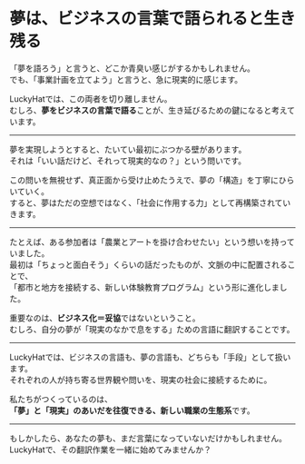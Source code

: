 # 夢は、ビジネスの言葉で語られると生き残る

「夢を語ろう」と言うと、どこか青臭い感じがするかもしれません。  
でも、「事業計画を立てよう」と言うと、急に現実的に感じます。

LuckyHatでは、この両者を切り離しません。  
むしろ、**夢をビジネスの言葉で語る**ことが、生き延びるための鍵になると考えています。

---

夢を実現しようとすると、たいてい最初にぶつかる壁があります。  
それは「いい話だけど、それって現実的なの？」という問いです。

この問いを無視せず、真正面から受け止めたうえで、夢の「構造」を丁寧にひらいていく。  
すると、夢はただの空想ではなく、「社会に作用する力」として再構築されていきます。

---

たとえば、ある参加者は「農業とアートを掛け合わせたい」という想いを持っていました。  
最初は「ちょっと面白そう」くらいの話だったものが、文脈の中に配置されることで、  
「都市と地方を接続する、新しい体験教育プログラム」という形に進化しました。

重要なのは、**ビジネス化＝妥協**ではないということ。  
むしろ、自分の夢が「現実のなかで息をする」ための言語に翻訳することです。

---

LuckyHatでは、ビジネスの言語も、夢の言語も、どちらも「手段」として扱います。  
それぞれの人が持ち寄る世界観や問いを、現実の社会に接続するために。

私たちがつくっているのは、  
**「夢」と「現実」のあいだを往復できる、新しい職業の生態系**です。

---

もしかしたら、あなたの夢も、まだ言葉になっていないだけかもしれません。  
LuckyHatで、その翻訳作業を一緒に始めてみませんか？
